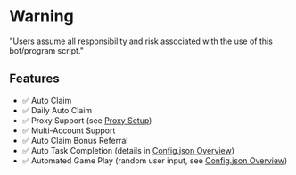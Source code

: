 
# Warning

"Users assume all responsibility and risk associated with the use of this bot/program script."

## Features

- ✅ Auto Claim
- ✅ Daily Auto Claim
- ✅ Proxy Support (see [Proxy Setup](#proxy-setup))
- ✅ Multi-Account Support
- ✅ Auto Claim Bonus Referral
- ✅ Auto Task Completion (details in [Config.json Overview](#configjson-overview))
- ✅ Automated Game Play (random user input, see [Config.json Overview](#configjson-overview))

